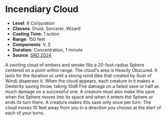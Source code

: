 # Incendiary Cloud

- **Level**: 8 Conjuration
- **Classes**: Druid, Sorcerer, Wizard
- **Casting Time**: 1 action
- **Range**: 150 feet
- **Components**: V, S
- **Duration**: Concentration, 1 minute
- **Source**: [SRD 2024](../../../srds/SRD_2024.pdf)

A swirling cloud of embers and smoke fills a 20-foot-radius Sphere centered on a point within range. The cloud's area is Heavily Obscured. It lasts for the duration or until a strong wind (like that created by Gust of Wind) disperses it. When the cloud appears, each creature in it makes a Dexterity saving throw, taking 10d8 Fire damage on a failed save or half as much damage on a successful one. A creature must also make this save when the Sphere moves into its space and when it enters the Sphere or ends its turn there. A creature makes this save only once per turn. The cloud moves 10 feet away from you in a direction you choose at the start of each of your turns.

